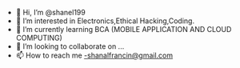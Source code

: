 - 👋 Hi, I’m @shanel199
- 👀 I’m interested in Electronics,Ethical Hacking,Coding.
- 🌱 I’m currently learning BCA (MOBILE APPLICATION AND CLOUD COMPUTING)
- 💞️ I’m looking to collaborate on ...
- 📫 How to reach me -shanalfrancin@gmail.com

<!---
shanel199/shanel199 is a ✨ special ✨ repository because its `README.md` (this file) appears on your GitHub profile.
You can click the Preview link to take a look at your changes.
--->
